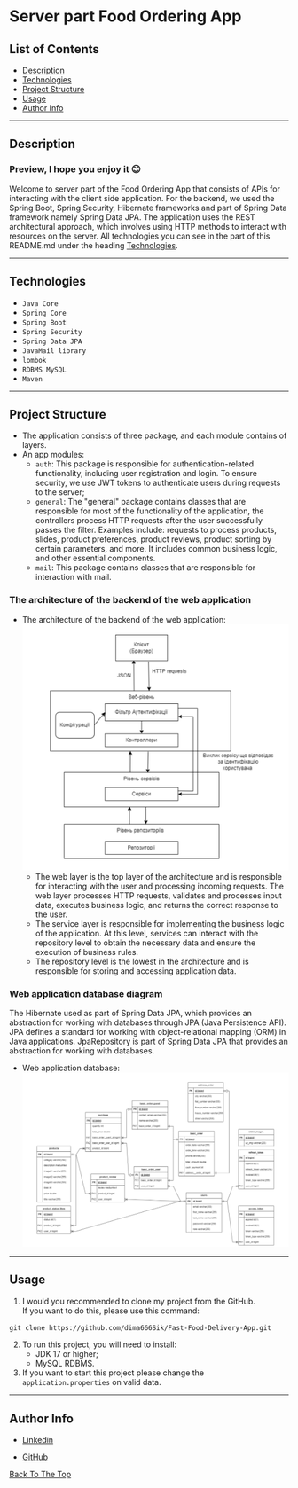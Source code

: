 # Server part Food Ordering App

## List of Contents

- [Description](#description)
- [Technologies](#technologies)
- [Project Structure](#project-structure)
- [Usage](#usage)
- [Author Info](#author-info)

---

## Description

### Preview, I hope you enjoy it 😊

Welcome to server part of the Food Ordering App that consists of APIs for interacting with the client side application.
For the backend, we used the Spring Boot, Spring Security, Hibernate frameworks and part of Spring Data framework namely
Spring Data JPA.
The application uses the REST architectural approach, which involves using HTTP methods to interact with resources on
the server.
All technologies you can see in the part of this README.md under the heading [Technologies](#technologies).

---

## Technologies

- `Java Core`
- `Spring Core`
- `Spring Boot`
- `Spring Security`
- `Spring Data JPA`
- `JavaMail library`
- `lombok`
- `RDBMS MySQL`
- `Maven`

---

## Project Structure

- The application consists of three package, and each module contains of layers.
- An app modules:
    - `auth`: This package is responsible for authentication-related functionality, including user registration and
      login. To ensure security, we use JWT tokens to authenticate users during requests to the server;
    - `general`: The "general" package contains classes that are responsible for most of the functionality of the application,
      the controllers process HTTP requests after the user successfully passes the filter.
      Examples include: requests to process products, slides, product preferences, product reviews,
      product sorting by certain parameters, and more.
      It includes common business logic, and other essential components.
    - `mail`: This package contains classes that are responsible for interaction with mail.

### The architecture of the backend of the web application

- The architecture of the backend of the web application:<br>
  ![The architecture](src/main/resources/github-files/server-part-of-app-diagram.png)
  - The web layer is the top layer of the architecture and is responsible for interacting with the user and processing incoming requests. The web layer processes HTTP requests, validates and processes input data, executes business logic, and returns the correct response to the user. 
  - The service layer is responsible for implementing the business logic of the application. At this level, services can interact with the repository level to obtain the necessary data and ensure the execution of business rules. 
  - The repository level is the lowest in the architecture and is responsible for storing and accessing application data.

### Web application database diagram
The Hibernate used as part of Spring Data JPA, which provides an abstraction for working with databases through JPA (Java Persistence API).
JPA defines a standard for working with object-relational mapping (ORM) in Java applications. JpaRepository is part of Spring Data JPA that provides an abstraction for working with databases.
- Web application database:<br>
  ![Database](src/main/resources/github-files/database-diagram.png)

---

## Usage

1. I would you recommended to clone my project from the GitHub.
   <br> If you want to do this, please use this command:

```md  
git clone https://github.com/dima666Sik/Fast-Food-Delivery-App.git
```

2. To run this project, you will need to install:
    - JDK 17 or higher;
    - MySQL RDBMS.
3. If you want to start this project please change the `application.properties` on valid data.

---

## Author Info

- [Linkedin](https://www.linkedin.com/in/dmytro-kohol-333a7a2aa/)

- [GitHub](https://github.com/dima666Sik)

[Back To The Top](#description)
